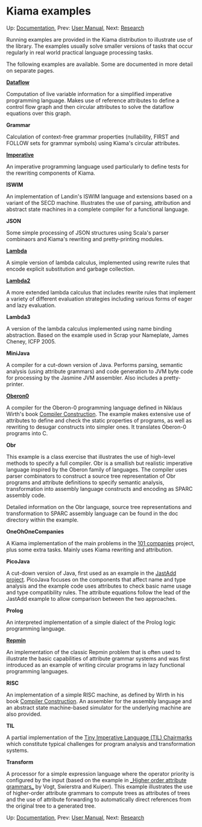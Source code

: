 # Kiama examples

Up: [Documentation](index), Prev: [User Manual](UserManual), Next: [Research](Research)

Running examples are provided in the Kiama distribution to illustrate
use of the library. The examples usually solve smaller versions of
tasks that occur regularly in real world practical language processing
tasks.

The following examples are available. Some are documented in more
detail on separate pages.

**[Dataflow](Dataflow)**

Computation of live variable information for a simplified imperative
programming language. Makes use of reference attributes to define a
control flow graph and then circular attributes to solve the dataflow
equations over this graph.

**Grammar**

Calculation of context-free grammar properties (nullability, FIRST and
FOLLOW sets for grammar symbols) using Kiama's circular attributes.

**[Imperative](Imperative)**

An imperative programming language used particularly to define tests
for the rewriting components of Kiama.

**ISWIM**

An implementation of Landin's ISWIM language and extensions based on a
variant of the SECD machine. Illustrates the use of parsing,
attribution and abstract state machines in a complete compiler for a
functional language.

**JSON**

Some simple processing of JSON structures using Scala's parser
combinaors and Kiama's rewriting and pretty-printing modules.

**[Lambda](Lambda)**

A simple version of lambda calculus, implemented using rewrite rules
that encode explicit substitution and garbage collection.

**[Lambda2](Lambda2)**

A more extended lambda calculus that includes rewrite rules that
implement a variety of different evaluation strategies including
various forms of eager and lazy evaluation.

**Lambda3**

A version of the lambda calculus implemented using name binding abstraction.
Based on the example used in Scrap your Nameplate, James Cheney, ICFP 2005.

**MiniJava**

A compiler for a cut-down version of Java. Performs parsing, semantic analysis
(using attribute grammars) and code generation to JVM byte code for processing
by the Jasmine JVM assembler. Also includes a pretty-printer.

**[Oberon0](Oberon0)**

A compiler for the Oberon-0 programming language defined in Niklaus
Wirth's book
[Compiler Construction](http://www.cs.inf.ethz.ch/~wirth/books/CompilerConstruction/).
The example makes extensive use of attributes to define and check the
static properties of programs, as well as rewriting to desugar
constructs into simpler ones. It translates Oberon-0 programs into C.

**Obr**

This example is a class exercise that illustrates the use of
high-level methods to specify a full compiler. Obr is a smallish but
realistic imperative language inspired by the Oberon family of
languages. The compiler uses parser combinators to construct a source
tree representation of Obr programs and attribute definitions to
specify semantic analysis, transformation into assembly language
constructs and encoding as SPARC assembly code.

Detailed information on the Obr language, source tree representations
and transformation to SPARC assembly language can be found in the doc
directory within the example.

**OneOhOneCompanies**

A Kiama implementation of the main problems in the
[101 companies](http://101companies.org) project, plus some extra tasks.
Mainly uses Kiama rewriting and attribution.

**PicoJava**

A cut-down version of Java, first used as an example in the
[JastAdd project](http://jastadd.cs.lth.se/examples/PicoJava/index.shtml).
PicoJava focuses on the components that affect name and type analysis
and the example code uses attributes to check basic name usage and
type compatibility rules. The attribute equations follow the lead of
the JastAdd example to allow comparison between the two approaches.

**Prolog**

An interpreted implementation of a simple dialect of the Prolog logic
programming language.

**[Repmin](Attribution#markdown-header-repmin)**

An implementation of the classic Repmin problem that is often used to
illustrate the basic capabilities of attribute grammar systems and was
first introduced as an example of writing circular programs in lazy
functional programming languages.

**RISC**

An implementation of a simple RISC machine, as defined by Wirth in his book
[Compiler Construction](http://www.cs.inf.ethz.ch/~wirth/books/CompilerConstruction/).
An assembler for the assembly language and an abstract state machine-based
simulator for the underlying machine are also provided.

**TIL**

A partial implementation of the
[Tiny Imperative Language (TIL) Chairmarks](http://strategoxt.org/Sts/TILChairmarks)
which constitute typical challenges for program analysis and transformation systems.

**Transform**

A processor for a simple expression language where the operator
priority is configured by the input (based on the example in
[\_Higher order attribute grammars\_](http://doi.acm.org/10.1145/73141.74830)
by Vogt, Swierstra and Kuiper). This example illustrates the use of
higher-order attribute grammars to compute trees as attributes of
trees and the use of attribute forwarding to automatically direct
references from the original tree to a generated tree.

Up: [Documentation](index), Prev: [User Manual](UserManual), Next: [Research](Research)
